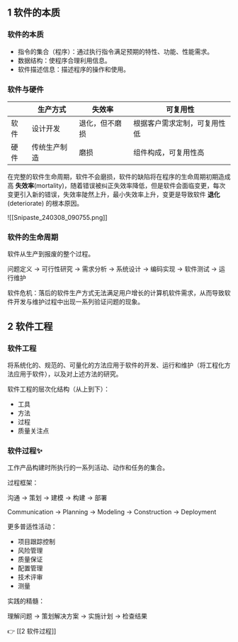 ## 1 软件的本质

### 软件的本质

- 指令的集合（程序）：通过执行指令满足预期的特性、功能、性能需求。
- 数据结构：使程序合理利用信息。
- 软件描述信息：描述程序的操作和使用。

### 软件与硬件

|     | 生产方式   | 失效率     | 可复用性           |
| --- | ------ | ------- | -------------- |
| 软件  | 设计开发   | 退化，但不磨损 | 根据客户需求定制，可复用性低 |
| 硬件  | 传统生产制造 | 磨损      | 组件构成，可复用性高     |


在完整的软件生命周期，软件不会磨损，软件的缺陷将在程序的生命周期初期造成高 **失效率**(mortality)，随着错误被纠正失效率降低，但是软件会面临变更，每次变更引入新的错误，失效率陡然上升，最小失效率上升，变更是导致软件 **退化**(deteriorate) 的根本原因。

![[Snipaste_240308_090755.png]]

### 软件的生命周期

软件从生产到报废的整个过程。

问题定义 -> 可行性研究 -> 需求分析 -> 系统设计 -> 编码实现 -> 软件测试 -> 运行维护

软件危机：落后的软件生产方式无法满足用户增长的计算机软件需求，从而导致软件开发与维护过程中出现一系列验证问题的现象。

## 2 软件工程

### 软件工程

将系统化的、规范的、可量化的方法应用于软件的开发、运行和维护（将工程化方法应用于软件），以及对上述方法的研究。

软件工程的层次化结构（从上到下）：

- 工具
- 方法
- 过程
- 质量关注点

### 软件过程✨

工作产品构建时所执行的一系列活动、动作和任务的集合。

过程框架：

沟通 -> 策划 -> 建模 -> 构建 -> 部署

Communication -> Planning  -> Modeling -> Construction -> Deployment

更多普适性活动：

- 项目跟踪控制
- 风险管理
- 质量保证
- 配置管理
- 技术评审
- 测量

实践的精髓：

理解问题 -> 策划解决方案 -> 实施计划 -> 检查结果

👉 [[2 软件过程]]